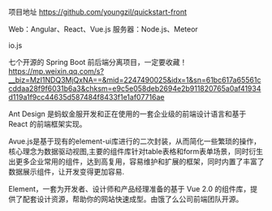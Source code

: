 项目地址
https://github.com/youngzil/quickstart-front



Web：Angular、React、Vue.js
服务器：Node.js、Meteor

io.js




七个开源的 Spring Boot 前后端分离项目，一定要收藏！
https://mp.weixin.qq.com/s?__biz=MzI1NDQ3MjQxNA==&mid=2247490025&idx=1&sn=61bc617a65561ccddaa28f9f6031b6a3&chksm=e9c5e058deb2694e2b911820765a0af41934d119a1f9cc44635d587484f8433f1e1af07716ae



Ant Design 是蚂蚁金服开发和正在使用的一套企业级的前端设计语言和基于 React 的前端框架实现。


Avue.js是基于现有的element-ui库进行的二次封装，从而简化一些繁琐的操作，核心理念为数据驱动视图,主要的组件库针对table表格和form表单场景，同时衍生出更多企业常用的组件，达到高复用，容易维护和扩展的框架，同时内置了丰富了数据展示组件，让开发变得更加容易.


Element，一套为开发者、设计师和产品经理准备的基于 Vue 2.0 的组件库，提供了配套设计资源，帮助你的网站快速成型。由饿了么公司前端团队开源。




